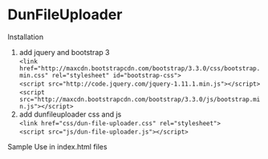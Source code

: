 # DunFileUploader
Installation
1.  add jquery and bootstrap 3 <br/>
`<link href="http://maxcdn.bootstrapcdn.com/bootstrap/3.3.0/css/bootstrap.min.css" rel="stylesheet" id="bootstrap-css">`  <br/>
	`<script src="http://code.jquery.com/jquery-1.11.1.min.js"></script> ` <br/>
	`<script src="http://maxcdn.bootstrapcdn.com/bootstrap/3.3.0/js/bootstrap.min.js"></script>` <br/>
2. add dunfileuploader css and js <br/>
`<link href="css/dun-file-uploader.css" rel="stylesheet">` <br/>
`<script src="js/dun-file-uploader.js"></script>` <br/>

Sample Use in index.html files
